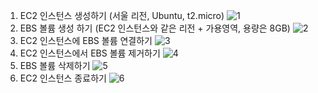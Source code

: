 1. EC2 인스턴스 생성하기 (서울 리전, Ubuntu, t2.micro)
   ![1](https://github.com/sub-blind/oz_front/assets/58137602/25750567-cf3c-4100-9aa9-449b2212c717)
2. EBS 볼륨 생성 하기 (EC2 인스턴스와 같은 리전 + 가용영역, 용량은 8GB)
   ![2](https://github.com/sub-blind/oz_front/assets/58137602/b90216e6-a7e9-406f-b64b-647a7df4463a)
3. EC2 인스턴스에 EBS 볼륨 연결하기
   ![3](https://github.com/sub-blind/oz_front/assets/58137602/904affad-87ce-4bbe-9851-ffac8bc02721)
4. EC2 인스턴스에서 EBS 볼륨 제거하기
   ![4](https://github.com/sub-blind/oz_front/assets/58137602/f49f983b-122c-427c-b152-4a0a8b95c65f)
5. EBS 볼륨 삭제하기
   ![5](https://github.com/sub-blind/oz_front/assets/58137602/596cd984-5af9-441a-9f6f-8518f34a5ae9)
6. EC2 인스턴스 종료하기
   ![6](https://github.com/sub-blind/oz_front/assets/58137602/5feb3980-8e0e-4ce9-93fd-fb26025c7bc3)

